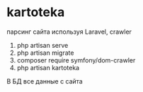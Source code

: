 # kartoteka
парсинг сайта используя Laravel, crawler 

1) php artisan serve
2) php artisan migrate
3) composer require symfony/dom-crawler
4) php artisan kartoteka

В БД все данные с сайта 


